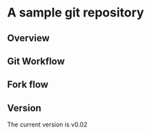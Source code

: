 # A sample git repository

## Overview

## Git Workflow

## Fork flow
## Version

The current version is v0.02
